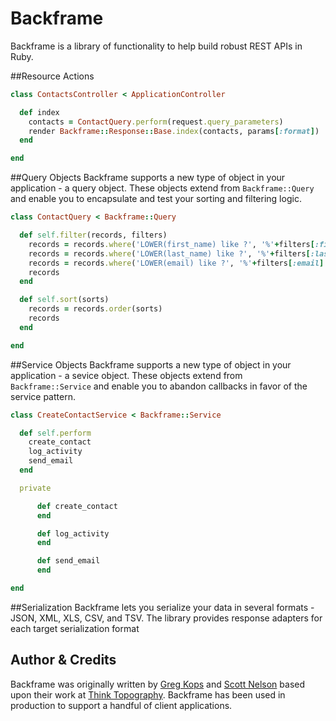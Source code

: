 # Backframe
Backframe is a library of functionality to help build robust REST APIs in Ruby.

##Resource Actions
```Ruby
class ContactsController < ApplicationController

  def index
    contacts = ContactQuery.perform(request.query_parameters)
    render Backframe::Response::Base.index(contacts, params[:format])
  end

end
```

##Query Objects
Backframe supports a new type of object in your application - a query object.
These objects extend from `Backframe::Query` and enable you to encapsulate and
test your sorting and filtering logic.

```Ruby
class ContactQuery < Backframe::Query

  def self.filter(records, filters)
    records = records.where('LOWER(first_name) like ?', '%'+filters[:first_name].downcase+'%') if filters.key?(:first_name)
    records = records.where('LOWER(last_name) like ?', '%'+filters[:last_name].downcase+'%') if filters.key?(:last_name)
    records = records.where('LOWER(email) like ?', '%'+filters[:email].downcase+'%') if filters.key?(:email)
    records
  end

  def self.sort(sorts)
    records = records.order(sorts)
    records
  end

end
```

##Service Objects
Backframe supports a new type of object in your application - a sevice object.
These objects extend from `Backframe::Service` and enable you to abandon
callbacks in favor of the service pattern.

```Ruby
class CreateContactService < Backframe::Service

  def self.perform
    create_contact
    log_activity
    send_email
  end

  private

      def create_contact
      end

      def log_activity
      end

      def send_email
      end

end
```

##Serialization
Backframe lets you serialize your data in several formats - JSON, XML, XLS, CSV,
and TSV. The library provides response adapters for each target serialization
format

## Author & Credits
Backframe was originally written by [Greg Kops](https://github.com/mochini) and
[Scott Nelson](https://github.com/scttnlsn) based upon their work at
[Think Topography](http://thinktopography.com). Backframe has been used in
production to support a handful of client applications.
